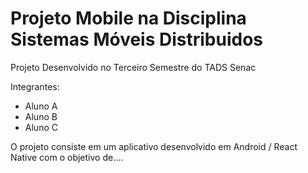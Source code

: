 # Projeto Mobile na Disciplina Sistemas Móveis Distribuidos
Projeto Desenvolvido no Terceiro Semestre do TADS Senac

Integrantes:

 - Aluno A
 - Aluno B
 - Aluno C

O projeto consiste em um aplicativo desenvolvido em Android / React Native com o objetivo de....


